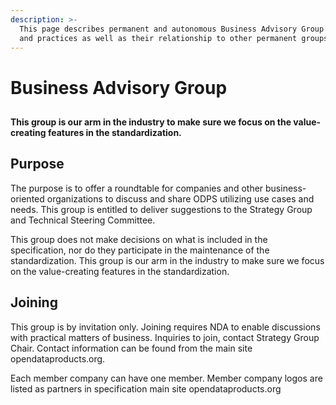 ```yaml
---
description: >-
  This page describes permanent and autonomous Business Advisory Group purpose
  and practices as well as their relationship to other permanent groups.
---
```


# Business Advisory Group

##

**This group is our arm in the industry to make sure we focus on the value-creating features in the standardization.**

## Purpose

The purpose is to offer a roundtable for companies and other business-oriented organizations to discuss and share ODPS utilizing use cases and needs. This group is entitled to deliver suggestions to the Strategy Group and Technical Steering Committee.&#x20;

This group does not make decisions on what is included in the specification, nor do they participate in the maintenance of the standardization. This group is our arm in the industry to make sure we focus on the value-creating features in the standardization.&#x20;

## Joining

This group is by invitation only. Joining requires NDA to enable discussions with practical matters of business. Inquiries to join, contact Strategy Group Chair. Contact information can be found from the main site opendataproducts.org.

Each member company can have one member. Member company logos are listed as partners in specification main site opendataproducts.org&#x20;


